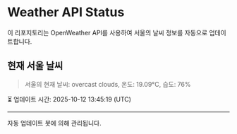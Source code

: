 
# Weather API Status

이 리포지토리는 OpenWeather API를 사용하여 서울의 날씨 정보를 자동으로 업데이트합니다.

## 현재 서울 날씨
> 서울의 현재 날씨: overcast clouds, 온도: 19.09°C, 습도: 76%

⏳ 업데이트 시간: 2025-10-12 13:45:19 (UTC)

---
자동 업데이트 봇에 의해 관리됩니다.
